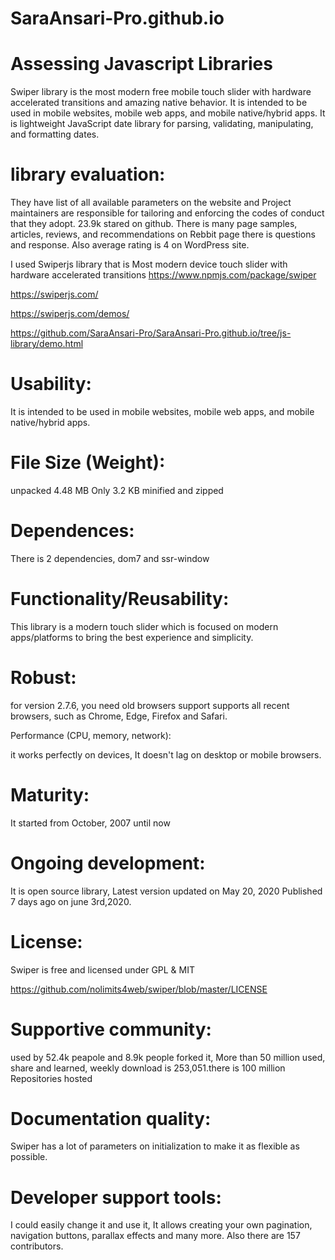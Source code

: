 # SaraAnsari-Pro.github.io


# Assessing Javascript Libraries

Swiper library is the most modern free mobile touch slider with hardware accelerated transitions and amazing native behavior. It is intended to be used in mobile websites, mobile web apps, and mobile native/hybrid apps. It is lightweight JavaScript date library for parsing, validating, manipulating, and formatting dates.

# library evaluation:
They have list of all available parameters on the website and Project maintainers are responsible for tailoring and enforcing the codes of conduct that they adopt. 23.9k stared on github.
There is many page samples, articles, reviews, and recommendations on Rebbit page there is questions and response. Also average rating is 4 on WordPress site.
 


I used Swiperjs library that is Most modern device touch slider with hardware accelerated transitions
https://www.npmjs.com/package/swiper

https://swiperjs.com/

https://swiperjs.com/demos/

https://github.com/SaraAnsari-Pro/SaraAnsari-Pro.github.io/tree/js-library/demo.html

# Usability:

It is intended to be used in mobile websites, mobile web apps, and mobile 
native/hybrid apps.

# File Size (Weight):

unpacked 4.48 MB
Only 3.2 KB minified and zipped

# Dependences:

There is 2 dependencies, dom7 and ssr-window

# Functionality/Reusability:

This library is a modern touch slider which is focused on modern apps/platforms to bring the
best experience and simplicity.

# Robust:

for version 2.7.6,  you need old browsers support
supports all recent browsers, such as Chrome, Edge, Firefox and Safari.

Performance (CPU, memory, network):

it works perfectly on devices, It doesn't lag on desktop or mobile browsers.

# Maturity:

It started from October, 2007 until now

# Ongoing development: 

It is open source library, Latest version updated on May 20, 2020
Published 7 days ago on june 3rd,2020. 

# License:

Swiper is free and licensed under GPL & MIT

https://github.com/nolimits4web/swiper/blob/master/LICENSE

# Supportive community:

used by 52.4k peapole and 8.9k people forked it, More than 50 million used, 
share and learned, weekly download is 253,051.there is 100 million Repositories hosted

# Documentation quality:

Swiper has a lot of parameters on initialization to make it as flexible as 
possible.

# Developer support tools:

I could easily change it and use it, It allows creating your own pagination, navigation buttons, parallax 
effects and many more. Also there are 157 contributors.
